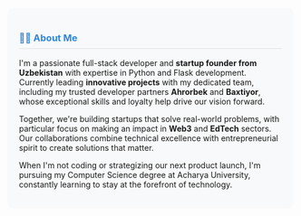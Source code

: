 <div style="background-color: #F8F9FA; padding: 20px; border-radius: 10px; margin: 20px 0;">
  <h3 style="color: #2E86DE; border-bottom: 2px solid #E9ECEF; padding-bottom: 8px;">👨‍💻 About Me</h3>
  <p>
    I'm a passionate full-stack developer and <strong>startup founder from Uzbekistan</strong> with expertise in Python and Flask development. 
    Currently leading <strong>innovative projects</strong> with my dedicated team, including my trusted developer partners 
    <strong>Ahrorbek</strong> and <strong>Baxtiyor</strong>, whose exceptional skills and loyalty help drive our vision forward.
  </p>
  <p>
    Together, we're building startups that solve real-world problems, with particular focus on making an impact in 
    <strong>Web3</strong> and <strong>EdTech</strong> sectors. Our collaborations combine technical excellence with 
    entrepreneurial spirit to create solutions that matter.
  </p>
  <p>
    When I'm not coding or strategizing our next product launch, I'm pursuing my Computer Science degree at Acharya University, 
    constantly learning to stay at the forefront of technology.
  </p>
</div>

